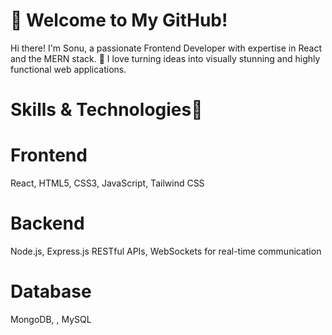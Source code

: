 #                                                                     👋 Welcome to My GitHub!

Hi there! I'm Sonu, a passionate Frontend Developer with expertise in React and the MERN stack. 🌟 I love turning ideas into visually stunning and highly functional web applications.






# Skills & Technologies🔧

# Frontend
React, HTML5, CSS3, JavaScript, Tailwind CSS

# Backend
Node.js, Express.js
RESTful APIs, 
WebSockets for real-time communication

# Database
MongoDB, , MySQL



